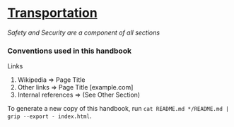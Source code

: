 # [Transportation](https://en.wikipedia.org/wiki/Transport)

*Safety and Security are a component of all sections*

### Conventions used in this handbook
Links
1. Wikipedia => Page Title
2. Other links => Page Title [example.com]
3. Internal references => (See Other Section)

To generate a new copy of this handbook, run `cat README.md */README.md | grip --export - index.html`.
